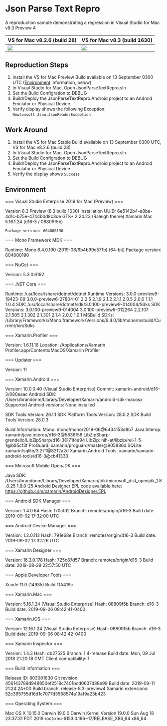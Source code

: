 # Json Parse Text Repro

A reproduction sample demonstrating a regression in Visual Studio for Mac v8.3 Preview 4

| VS for Mac v8.2.6 (build 28) | VS for Mac v8.3 (build 1630)|
| ---------------------------- | --------------------------- |
| ![](https://user-images.githubusercontent.com/13558917/64836049-46727a00-d59d-11e9-8fd5-3082de33d272.png) | ![](https://user-images.githubusercontent.com/13558917/64835332-7f5d1f80-d59a-11e9-98c3-298ebc1d89aa.png) | 

## Reproduction Steps

1. Install the VS for Mac Preview Build available on 13 September 0300 UTC ([Environment](#environment) information, below)
2. In Visual Studio for Mac, Open JsonParseTextRepro.sln
3. Set the Build Configration to DEBUG
4. Build/Deploy the JsonParseTextRepro.Android project to an Android Emulator or Physical Device
5. Verify display shows the following Exception: `Newtonsoft.Json.JsonReaderException`

## Work Around

1. Install the VS for Mac Stable Build available on 13 September 0300 UTC, VS for Mac v8.2.6 (build 28)
2. In Visual Studio for Mac, Open JsonParseTextRepro.sln
3. Set the Build Configration to DEBUG
4. Build/Deploy the JsonParseTextRepro.Android project to an Android Emulator or Physical Device
5. Verify the display shows `Success`

## Environment

=== Visual Studio Enterprise 2019 for Mac (Preview) ===

Version 8.3 Preview (8.3 build 1630)
Installation UUID: 6e5142b4-e8be-4d1c-b75e-4744b0d8c3de
	GTK+ 2.24.23 (Raleigh theme)
	Xamarin.Mac 5.16.1.24 (d16-3 / 08809f5b)

	Package version: 604000190

=== Mono Framework MDK ===

Runtime:
	Mono 6.4.0.190 (2019-06/6b4b99e571b) (64-bit)
	Package version: 604000190

=== NuGet ===

Version: 5.3.0.6192

=== .NET Core ===

Runtime: /usr/local/share/dotnet/dotnet
Runtime Versions:
	3.0.0-preview9-19423-09
	3.0.0-preview6-27804-01
	2.2.5
	2.1.9
	2.1.2
	2.1.1
	2.0.5
	2.0.0
	1.1.1
	1.0.4
SDK: /usr/local/share/dotnet/sdk/3.0.100-preview9-014004/Sdks
SDK Versions:
	3.0.100-preview9-014004
	3.0.100-preview6-012264
	2.2.107
	2.1.505
	2.1.302
	2.1.301
	2.1.4
	2.0.0
	1.0.1
MSBuild SDKs: /Library/Frameworks/Mono.framework/Versions/6.4.0/lib/mono/msbuild/Current/bin/Sdks

=== Xamarin.Profiler ===

Version: 1.6.11.16
Location: /Applications/Xamarin Profiler.app/Contents/MacOS/Xamarin Profiler

=== Updater ===

Version: 11

=== Xamarin.Android ===

Version: 10.0.0.40 (Visual Studio Enterprise)
Commit: xamarin-android/d16-3/080eaac
Android SDK: /Users/brandonm/Library/Developer/Xamarin/android-sdk-macosx
	Supported Android versions:
		None installed

SDK Tools Version: 26.1.1
SDK Platform Tools Version: 28.0.2
SDK Build Tools Version: 28.0.3

Build Information: 
Mono: mono/mono/2019-06@6434153d8b7
Java.Interop: xamarin/java.interop/d16-3@5836f58
LibZipSharp: grendello/LibZipSharp/d16-3@71f4a94
LibZip: nih-at/libzip/rel-1-5-1@b95cf3f
ProGuard: xamarin/proguard/master@905836d
SQLite: xamarin/sqlite/3.27.1@8212a2d
Xamarin.Android Tools: xamarin/xamarin-android-tools/d16-3@cb41333

=== Microsoft Mobile OpenJDK ===

Java SDK: /Users/brandonm/Library/Developer/Xamarin/jdk/microsoft_dist_openjdk_1.8.0.25
1.8.0-25
Android Designer EPL code available here:
https://github.com/xamarin/AndroidDesigner.EPL

=== Android SDK Manager ===

Version: 1.4.0.64
Hash: f70cfd2
Branch: remotes/origin/d16-3
Build date: 2019-09-02 17:32:00 UTC

=== Android Device Manager ===

Version: 1.2.0.112
Hash: 791e68e
Branch: remotes/origin/d16-3
Build date: 2019-09-02 17:32:26 UTC

=== Xamarin Designer ===

Version: 16.3.0.178
Hash: 725c87d57
Branch: remotes/origin/d16-3
Build date: 2019-08-29 22:57:50 UTC

=== Apple Developer Tools ===

Xcode 11.0 (14935)
Build 11A419c

=== Xamarin.Mac ===

Version: 5.16.1.24 (Visual Studio Enterprise)
Hash: 08809f5b
Branch: d16-3
Build date: 2019-09-06 08:42:41-0400

=== Xamarin.iOS ===

Version: 12.16.1.24 (Visual Studio Enterprise)
Hash: 08809f5b
Branch: d16-3
Build date: 2019-09-06 08:42:42-0400

=== Xamarin Inspector ===

Version: 1.4.3
Hash: db27525
Branch: 1.4-release
Build date: Mon, 09 Jul 2018 21:20:18 GMT
Client compatibility: 1

=== Build Information ===

Release ID: 803001630
Git revision: 456143789d948850ef2518c7401bcd0637d88e99
Build date: 2019-09-11 21:24:24+00
Build branch: release-8.3-preview4
Xamarin extensions: 52c395755d16d1c7077d3568574a19af9a23b423

=== Operating System ===

Mac OS X 10.15.0
Darwin 19.0.0 Darwin Kernel Version 19.0.0
    Sun Aug 18 23:37:31 PDT 2019
    root:xnu-6153.0.166~17/RELEASE_X86_64 x86_64

